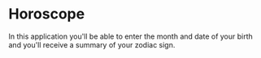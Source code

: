# Horoscope
In this application you'll be able to enter the month and date of your birth and you'll receive a summary of your zodiac sign.
